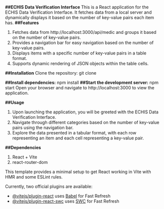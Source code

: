 **##ECHIS Data Verification Interface**
This is a React application for the ECHIS Data Verification Interface. It fetches data from a local server and dynamically displays it based on the number of key-value pairs each item has.
**##Features**

1. Fetches data from http://localhost:3000/api/medic and groups it based on the number of key-value pairs.
2. Provides a navigation bar for easy navigation based on the number of key-value pairs.
3. Displays items with a specific number of key-value pairs in a table format.
4. Supports dynamic rendering of JSON objects within the table cells.


**##Installation**
Clone the repository:
git clone <Hackathon-Couch-DB-UI-interface>


**##Install dependencies:**
npm install
**##Start the development server:**
npm start
Open your browser and navigate to http://localhost:3000 to view the application.

**##Usage**
1. Upon launching the application, you will be greeted with the ECHIS Data Verification Interface.
2. Navigate through different categories based on the number of key-value pairs using the navigation bar.
3. Explore the data presented in a tabular format, with each row representing an item and each cell representing a key-value pair.


**##Dependencies**
1. React + Vite
2. react-router-dom

This template provides a minimal setup to get React working in Vite with HMR and some ESLint rules.

Currently, two official plugins are available:

- [@vitejs/plugin-react](https://github.com/vitejs/vite-plugin-react/blob/main/packages/plugin-react/README.md) uses [Babel](https://babeljs.io/) for Fast Refresh
- [@vitejs/plugin-react-swc](https://github.com/vitejs/vite-plugin-react-swc) uses [SWC](https://swc.rs/) for Fast Refresh

  
